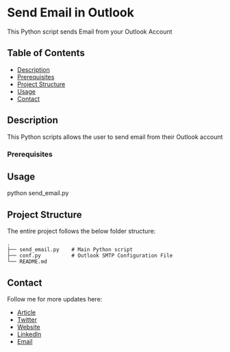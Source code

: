 # Send Email in Outlook

This Python script sends Email from your Outlook Account

## Table of Contents

- [Description](#description)
- [Prerequisites](#prerequisites)
- [Project Structure](#structure)
- [Usage](#usage)
- [Contact](#contact)

## Description <a name = "description"></a>

This Python scripts allows the user to send email from their Outlook account

### Prerequisites <a name = "prerequisites"></a>


## Usage <a name = "usage"></a>

python send_email.py


## Project Structure  <a name = "structure"></a>

The entire project follows the below folder structure:

    .
    ├── send_email.py    # Main Python script
    ├── conf.py          # Outlook SMTP Configuration File
    └── README.md


## Contact <a name = "contact"></a>

Follow me for more updates here:

- [Article](https://sapnaedu.com/how-to-send-email-in-python/)
- [Twitter](https://twitter.com/sapnaedu)
- [Website](https://www.sapnaedu.com)
- [LinkedIn](https://www.linkedin.com/in/kiranchandrashekhar/)
- [Email](mailto:kiran.chandrashekhar@gmail.com)
